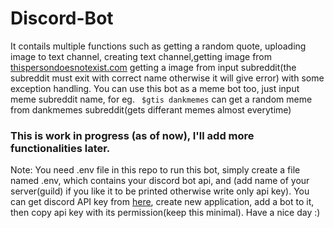 # Discord-Bot
 It contails multiple functions such as getting a random quote, uploading image to text channel, creating text channel,getting image from [thispersondoesnotexist.com](https://thispersondoesnotexist.com/image) getting a image from input subreddit(the subreddit must exit with correct name otherwise it will give error) with some exception handling. 
 You can use this bot as a meme bot too, just input meme subreddit name, for eg. <code> $gtis dankmemes</code> can get a random meme from dankmemes subreddit(gets differant memes almost everytime)
 ### This is work in progress (as of now), I'll add more functionalities later.
Note: You need .env file in this repo to run this bot, simply create a file named .env, which contains your discord bot api, and (add name of your server(guild) if you like it to be printed otherwise write only api key). You can get discord API key from [here](https://discord.com/developers/applications/), create new application, add a bot to it, then copy api key with its permission(keep this minimal).
Have a nice day :)
